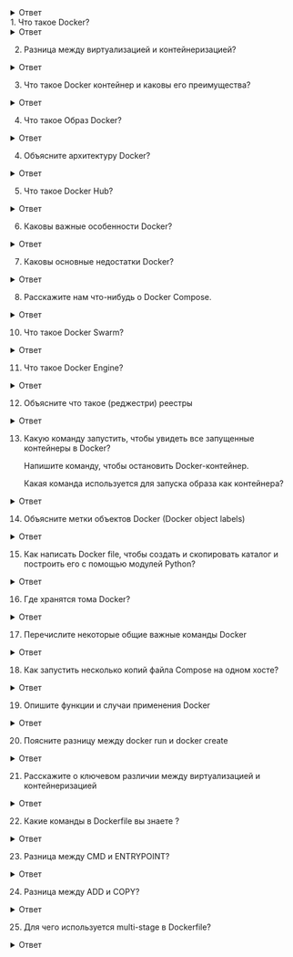 <details>
  <summary>Ответ</summary>
 
</details>
1. Что такое Docker?
<details>
  <summary>Ответ</summary>
Docker представляет собой набор платформ в качестве сервисных продуктов.
Это легковесная технология контейнеризации с открытым исходным кодом.
Это сделало его имя популярным в мире облачной и прикладной упаковки.
Docker позволяет автоматизировать развертывание приложений в легких и переносных контейнерах.
</details>

2. Разница между виртуализацией и контейнеризацией?
<details>
  <summary>Ответ</summary>
Контейнеры предоставляют изолированную среду для запуска приложения.
Все пользовательское пространство явно выделено для приложения.
Любые изменения, сделанные внутри контейнера, никогда не отражаются на хосте или даже других контейнерах, работающих на том же хосте.
Контейнеры – это абстракция прикладного уровня.
Каждый контейнер – это отдельное приложение.
В виртуализации гипервизоры предоставляют гостю целую виртуальную машину, включая ядро.
Виртуальные машины – это абстракция аппаратного уровня.
Каждая виртуальная машина – это физическая машина. 
</details>

3. Что такое Docker контейнер и каковы его преимущества?
<details>
  <summary>Ответ</summary>
Контейнеры Docker включают в себя приложение и все его зависимости.

Он разделяет ядро с другими контейнерами, работая как изолированные процессы в пространстве пользователя в операционной системе хоста.
Контейнеры Docker не нуждаются в какой-либо конкретной инфраструктуре, они работают в любой инфраструктуре и в любом облаке.

Docker-контейнеры – это в основном экземпляры Docker-образов во время выполнения.

Вот несколько основных преимуществ использования контейнера Docker

- Он предлагает эффективную и простую первоначальную настройку.

- Он позволяет вам подробно описать жизненный цикл вашего приложения.

- Простая настройка и взаимодействие с Docker Compose.

- Документация предоставляет каждый бит информации. 
</details>

4. Что такое Образ Docker?
<details>
  <summary>Ответ</summary>
Образ Docker является источником контейнера Docker.
Или можно сказать, что образы Docker используются для создания контейнеров.
Когда пользователь запускает образ Docker, создается экземпляр контейнера.
Эти образы могут быть развернуты в любой среде Docker. 
</details>

4. Объясните архитектуру Docker?
<details>
  <summary>Ответ</summary>
Docker Engine – это приложение, которое следует архитектуре клиент-сервер.

Он установлен на хост-машине.

В Docker Engine есть три компонента:\
- Server: это демон docker, называемый dockerd. Он может создавать и управлять образами контейнерами, сетью и др.

- Rest API: используется для указания демону docker, что делать.

- Интерфейс командной строки (CLI): это клиент, который используется для ввода команд Docker. 
</details>

5. Что такое Docker Hub?
<details>
  <summary>Ответ</summary>
Docker hub – это облачный реестр, который помогает вам организовывать репозитории кода.
Позволяет создавать, тестировать, хранить образы в облаке Docker.
Вы также можете развернуть образ на своем хосте с помощью Docker Hub. 
</details>

6. Каковы важные особенности Docker?
<details>
  <summary>Ответ</summary>
Вот основные особенности Docker:

- Простое моделирование

- Контроль версий

- Гибкость приложений

- Производительность разработчика

- Операционная эффективность 
</details>

7. Каковы основные недостатки Docker?
<details>
  <summary>Ответ</summary>
Некоторые из недостатков Docker, которые вы должны иметь в виду:
- Он не предоставляет опцию хранения.

- Плохой вариант мониторинга.

- Нет автоматического перепланирования неактивных узлов.

- Сложная автоматическая установка горизонтального масштабирования. 
</details>

8. Расскажите нам что-нибудь о Docker Compose.
<details>
  <summary>Ответ</summary>
Docker Compose – это файл YAML, который содержит сведения о службе, сети и томах для настройки приложения Docker.\
Таким образом, вы можете использовать Docker compose для создания отдельных контейнеров, размещения их и обеспечения связи с другими контейнерами. 
</details>

10. Что такое Docker Swarm?
<details>
  <summary>Ответ</summary>
Docker Swarm является родной кластеризацией для Docker.

Он превращает пул Docker-хостов в один виртуальный Docker-хост.

Docker Swarm обслуживает стандартный Docker API, любой инструмент, который уже взаимодействует с демоном Docker, может использовать Swarm для прозрачного масштабирования на несколько хостов. 
</details>

11. Что такое Docker Engine?
<details>
  <summary>Ответ</summary>
Демон Docker или движок Docker представляет сервер.
Демон docker и клиенты должны быть запущены на одном хосте, который может взаимодействовать через двоичный файл клиента командной строки и API-интерфейс RESTful. 
</details>

12. Объясните что такое (реджестри)  реестры
<details>
  <summary>Ответ</summary>
Есть два типа реестра:

- Общедоступный

- Частный

Публичный реестр Docker называется Docker hub, который позволяет вам хранить образы в частном порядке.\
В Docker Hub вы можете хранить миллионы образов. 
</details>

13. Какую команду запустить, чтобы увидеть все запущенные контейнеры в Docker? 

    Напишите команду, чтобы остановить Docker-контейнер.

    Какая команда используется для запуска образа как контейнера?
<details>
  <summary>Ответ</summary>
 docker ps
 sudo docker stop container name
 sudo docker run -i -t alpine /bin/bash
</details>

14. Объясните метки объектов Docker (Docker object labels)
<details>
  <summary>Ответ</summary>
Метки объектов Docker – это метод применения метаданных к объектам Docker, включая образы, контейнеры, тома, сеть, ноды Swarm и сервисы. 
</details>

15. Как написать Docker file, чтобы создать и скопировать каталог и построить его с помощью модулей Python?
<details>
  <summary>Ответ</summary>
FROM pyhton:2.7–slim 

WORKDIR /app 

COPY . /app 

docker build –tag 
</details>

16. Где хранятся тома Docker?
<details>
  <summary>Ответ</summary>
Вам нужно ориентироваться на этот системный путь:

 /var/lib/docker/volumes
</details>

17. Перечислите некоторые общие важные команды Docker
<details>
  <summary>Ответ</summary>
 docker info - информация о всех компонентах докера на сервере 

 docker pull - скачивание image 

 docker stats - информация о контейнере 

 docker images - список image на сервере 

 docker push: Закачать репозиторий или образ в Registry; 

 docker run: Запустить команду в новом контейнере; 

 docker pull: Скачать репозиторий или образ из Registry; 

 docker start: Запустить один или несколько контейнеров; 

 docker stop: Остановить один или несколько контейнеров; 

 docker search: Поиск образа на DockerHub; 

 docker commit: Сохранить изменения в новый образ. 
</details>

18. Как запустить несколько копий файла Compose на одном хосте? 
<details>
  <summary>Ответ</summary>
Compose использует имя проекта, которое позволяет вам создавать уникальные идентификаторы для всех контейнеров проекта и других ресурсов.
Чтобы запустить несколько копий проекта, задайте пользовательское имя проекта с помощью параметра командной строки -a или переменной среды COMPOSE_PROJECT_NAME. 
</details>

19. Опишите функции и случаи применения Docker
<details>
  <summary>Ответ</summary>
С помощью Docker можно:

- Сделать процесс настройки проще и упростить настройку на уровне инфраструктуры;

- Помочь разработчикам сосредоточиться исключительно на коде, сокращая время разработки и увеличивая продуктивность;

- Усилить возможности отладки с использованием встроенных функций;

- Изолировать приложения;

- Улучшить плотность использования серверов в форме контейнеризации;

- Делать быстрое развертывание на уровне операционной системы. 
</details>

20. Поясните разницу между docker run и docker create
<details>
  <summary>Ответ</summary>
Главная разница между этими командами заключается в том, что вторая создаст контейнер в остановленном состоянии. Также docker create может быть использована для хранения и вывода идентификатора контейнера для будущего использования. Лучше всего это делать с помощью docker run, добавляя --cidfile FILENAME, поскольку повторный запуска не перезаписывает файл. 
</details>

21. Расскажите о ключевом различии между виртуализацией и контейнеризацией
<details>
  <summary>Ответ</summary>
Виртуализация позволяет запустить несколько операционных систем на одном физическом сервере. Контейнеризация работает на одной и той же операционной системе, в которой приложения упакованы в контейнеры и запускаются на одном сервере/виртуальной машине. 
</details>

22. Какие команды в Dockerfile вы знаете ?
<details>
  <summary>Ответ</summary>
FROM — задаёт базовый (родительский) образ. \
LABEL — описывает метаданные. Например — сведения о том, кто создал и поддерживает образ. \
ENV — устанавливает постоянные переменные среды. \
RUN — выполняет команду и создаёт слой образа. Используется для установки в контейнер пакетов. \
COPY — копирует в контейнер файлы и папки. \
ADD — копирует файлы и папки в контейнер, может распаковывать локальные .tar-файлы. \
CMD — описывает команду с аргументами, которую нужно выполнить когда контейнер будет запущен. Аргументы могут быть переопределены при запуске контейнера. В файле может присутствовать лишь одна инструкция CMD. \
ENTRYPOINT — предоставляет команду с аргументами для вызова во время выполнения контейнера. Аргументы не переопределяются. \
ARG — задаёт переменные для передачи Docker во время сборки образа. \
WORKDIR — задаёт рабочую директорию для следующей инструкции. \
EXPOSE — указывает на необходимость открыть порт. \
VOLUME — создаёт точку монтирования для работы с постоянным хранилищем.
</details>

23. Разница между CMD и ENTRYPOINT?
<details>
  <summary>Ответ</summary>
CMD — описывает команду с аргументами, которую нужно выполнить когда контейнер будет запущен. Аргументы могут быть переопределены при запуске контейнера. В файле может присутствовать лишь одна инструкция CMD. \
ENTRYPOINT — предоставляет команду с аргументами для вызова во время выполнения контейнера. Аргументы не переопределяются.
</details>

24. Разница между ADD и COPY?
<details>
  <summary>Ответ</summary>
COPY — копирует в контейнер файлы и папки.\
Инструкция ADD позволяет решать те же задачи, что и COPY, но с ней связана ещё пара вариантов использования. Так, с помощью этой инструкции можно добавлять в контейнер файлы, загруженные из удалённых источников, а также распаковывать локальные .tar-файлы.
</details>

25. Для чего используется multi-stage в Dockerfile?
<details>
  <summary>Ответ</summary>
При многоэтапной сборке вы используете несколько операторов FROM в вашем Dockerfile. Каждая инструкция FROM использует произвольный базовый образ и начинает новый этап сборки. Вы можете выборочно копировать артефакты с одного этапа на другой, оставляя только то, что вам необходимо в конечном образе. 
</details>
